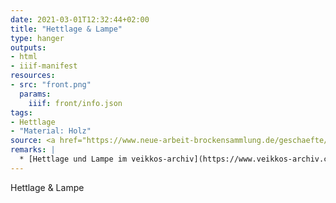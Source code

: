 ```yaml
---
date: 2021-03-01T12:32:44+02:00
title: "Hettlage & Lampe"
type: hanger
outputs:
- html
- iiif-manifest
resources:
- src: "front.png"
  params:
    iiif: front/info.json
tags:
- Hettlage
- "Material: Holz"
source: <a href="https://www.neue-arbeit-brockensammlung.de/geschaefte/gebrauchtmoebelkaufhaus/">Brockensammlung</a>
remarks: |
  * [Hettlage und Lampe im veikkos-archiv](https://www.veikkos-archiv.com/index.php?title=Hettlage_%26_Lampe)
---
```

Hettlage & Lampe
